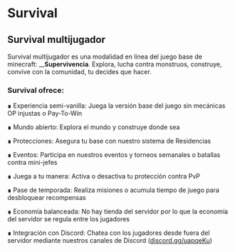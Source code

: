 # Survival

## Survival multijugador

Survival multijugador es una modalidad en línea del juego base de minecraft: __**Supervivencia**. Explora, lucha contra monstruos, construye, convive con la comunidad, tu decides que hacer.

### Survival ofrece:

∎ Experiencia semi-vanilla: Juega la versión base del juego sin mecánicas OP injustas o Pay-To-Win

∎ Mundo abierto: Explora el mundo y construye donde sea

∎ Protecciones: Asegura tu base con nuestro sistema de Residencias

∎ Eventos: Participa en nuestros eventos y torneos semanales o batallas contra mini-jefes

∎ Juega a tu manera: Activa o desactiva tu protección contra PvP

∎ Pase de temporada: Realiza misiones o acumula tiempo de juego para desbloquear recompensas

∎ Economía balanceada: No hay tienda del servidor por lo que la economía del servidor se regula entre los jugadores 

∎ Integración con Discord: Chatea con los jugadores desde fuera del servidor mediante nuestros canales de Discord \([discord.gg/uapqeKu](https://discord.gg/uapqeKu)\)

